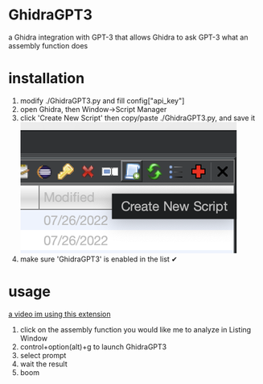 # GhidraGPT3

a Ghidra integration with GPT-3 that allows Ghidra to ask GPT-3 what an assembly function does

# installation
1. modify ./GhidraGPT3.py and fill config["api_key"]
2. open Ghidra, then Window->Script Manager
3. click 'Create New Script' then copy/paste ./GhidraGPT3.py, and save it
![cn](./_img/cn.png)
4. make sure 'GhidraGPT3' is enabled in the list ✔︎

# usage

[a video im using this extension](https://twitter.com/jumang4423/status/1608507662173626369)

1. click on the assembly function you would like me to analyze in Listing Window
2. control+option(alt)+g to launch GhidraGPT3
3. select prompt
4. wait the result
5. boom
